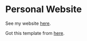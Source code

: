 # Personal Website

See my website [here](https://areelkhan.github.io/areel/).

Got this template from [here](https://jingwu2121.github.io/blog/01-build-deploy-website/).

